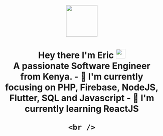 <div id="header" align="center">
  <img src="https://media.giphy.com/media/M9gbBd9nbDrOTu1Mqx/giphy.gif" width="100"/>
  
  <h1>
  Hey there I'm Eric
  <img src="https://media.giphy.com/media/hvRJCLFzcasrR4ia7z/giphy.gif" width="30px"/>
    <br />
    A passionate Software Engineer from Kenya.
    - 🔭 I'm currently focusing on PHP, Firebase, NodeJS, Flutter, SQL and Javascript
    - 🌱 I'm currently learning ReactJS
   
    <br />
  </h1>



